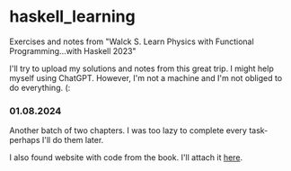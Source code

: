 # haskell_learning
Exercises and notes from "Walck S. Learn Physics with Functional Programming...with Haskell 2023"

I'll try to upload my solutions and notes from this great trip. I might help myself using ChatGPT.
However, I'm not a machine and I'm not obliged to do everything. (:

### 01.08.2024
Another batch of two chapters. I was too lazy to complete every task-perhaps I'll do them later.

I also found website with code from the book. I'll attach it [here](https://lpfp.io).